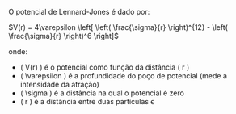 
O potencial de Lennard-Jones é dado por:


$V(r) = 4\varepsilon \left[ \left( \frac{\sigma}{r} \right)^{12} - \left( \frac{\sigma}{r} \right)^6 \right]$


onde:

- \( V(r) \) é o potencial como função da distância \( r \)
- \( \varepsilon \) é a profundidade do poço de potencial (mede a intensidade da atração)
- \( \sigma \) é a distância na qual o potencial é zero
- \( r \) é a distância entre duas partículas
ϵ
